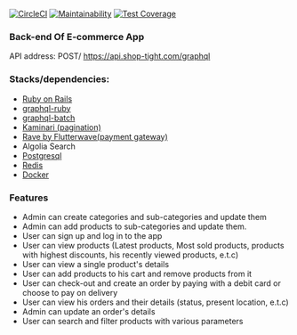 [![CircleCI](https://circleci.com/gh/ozone4real/Shop-tight.svg?style=svg)](https://circleci.com/gh/ozone4real/Shop-tight)
[![Maintainability](https://api.codeclimate.com/v1/badges/e6d8ebfe074e29c943d0/maintainability)](https://codeclimate.com/github/ozone4real/Shop-tight/maintainability)
[![Test Coverage](https://api.codeclimate.com/v1/badges/e6d8ebfe074e29c943d0/test_coverage)](https://codeclimate.com/github/ozone4real/Shop-tight/test_coverage)



### Back-end Of E-commerce App
API address: POST/ https://api.shop-tight.com/graphql

### Stacks/dependencies:
- <a href="https://github.com/rails/rails">Ruby on Rails</a>
- <a href="https://github.com/rmosolgo/graphql-ruby">graphql-ruby</a>
- <a href="https://github.com/Shopify/graphql-batch">graphql-batch</a>
- <a href="https://github.com/kaminari/kaminari"> Kaminari (pagination) </a>
- <a href="https://github.com/Flutterwave/rave-ruby">Rave by Flutterwave(payment gateway)</a>
- Algolia Search
- <a href="https://www.postgresql.org/">Postgresql</a>
- <a href="https://redis.io">Redis</a>
- <a href="https://www.docker.com/">Docker</a>

### Features
- Admin can create categories and sub-categories and update them
- Admin can add products to sub-categories and update them.
- User can sign up and log in to the app
- User can view products (Latest products, Most sold products, products with highest discounts, his recently viewed products, e.t.c)
- User can view a single product's details
- User can add products to his cart and remove products from it
- User can check-out and create an order by paying with a debit card or choose to pay on delivery
- User can view his orders and their details (status, present location, e.t.c)
- Admin can update an order's details
- User can search and filter products with various parameters
